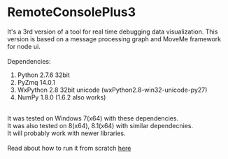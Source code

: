 RemoteConsolePlus3
==================

It's a 3rd version of a tool for real time debugging data visualization. This version is based on a message processing graph and MoveMe framework for node ui.<br>
<br>
Dependencies:<br>
1) Python 2.7.6 32bit<br>
2) PyZmq 14.0.1<br>
3) WxPython 2.8 32bit unicode (wxPython2.8-win32-unicode-py27)<br>
4) NumPy 1.8.0 (1.6.2 also works)<br>
<br>
It was tested on Windows 7(x64) with these dependencies.<br>
It was also tested on 8(x64), 8.1(x64) with similar dependecnies.<br>
It will probably work with newer libraries.<br>
<br>
Read about how to run it from scratch <a href="https://raw.github.com/Akson/RemoteConsolePlus3/master/HowToRunFromScratch.txt">here</a>
